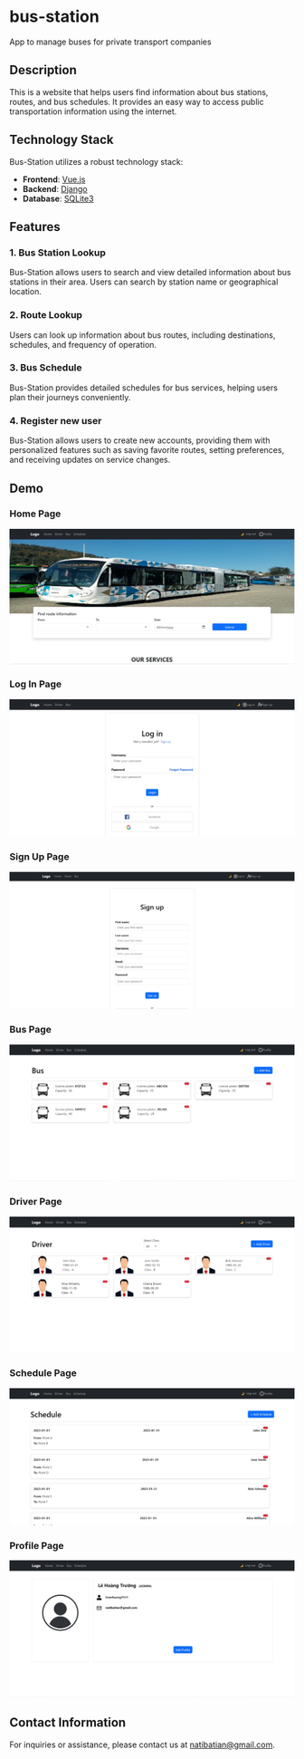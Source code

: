 # bus-station
App to manage buses for private transport companies

## Description

This is a website that helps users find information about bus stations, routes, and bus schedules. It provides an easy way to access public transportation information using the internet.


## Technology Stack

Bus-Station utilizes a robust technology stack:

- **Frontend**: [Vue.js](https://vuejs.org/)
- **Backend**: [Django](https://www.djangoproject.com/)
- **Database**: [SQLite3](https://www.sqlite.org/)


## Features

### 1. Bus Station Lookup

Bus-Station allows users to search and view detailed information about bus stations in their area. Users can search by station name or geographical location.

### 2. Route Lookup

Users can look up information about bus routes, including destinations, schedules, and frequency of operation.

### 3. Bus Schedule

Bus-Station provides detailed schedules for bus services, helping users plan their journeys conveniently.

### 4. Register new user

Bus-Station allows users to create new accounts, providing them with personalized features such as saving favorite routes, setting preferences, and receiving updates on service changes. 

## Demo
### Home Page
![home](images/Home.jpg)

### Log In Page
![bus](images/login.jpg)

### Sign Up Page
![bus](images/signup.jpg)

### Bus Page
![bus](images/bus.jpg)

### Driver Page
![bus](images/Driver.jpg)

### Schedule Page
![bus](images/schedule.jpg)

### Profile Page
![bus](images/user.jpg)


## Contact Information

For inquiries or assistance, please contact us at [natibatian@gmail.com](mailto:natibatian@gmail.com).
